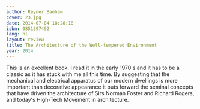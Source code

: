 ```yaml
---
author: Reyner Banham
cover: 23.jpg
date: 2014-07-04 18:28:18
isbn: 0851397492
lang: nl
layout: review
title: The Architecture of the Well-tempered Environment
year: 2014
---
```


This is an excellent book. I read it in the early 1970's and it has to be a classic as it has stuck with me all this time. By suggesting that the mechanical and electrical apparatus of our modern dwellings is more important than decorative appearance it puts forward the seminal concepts that have driven the architecture of Sirs Norman Foster and Richard Rogers, and today's High-Tech Movement in architecture.
